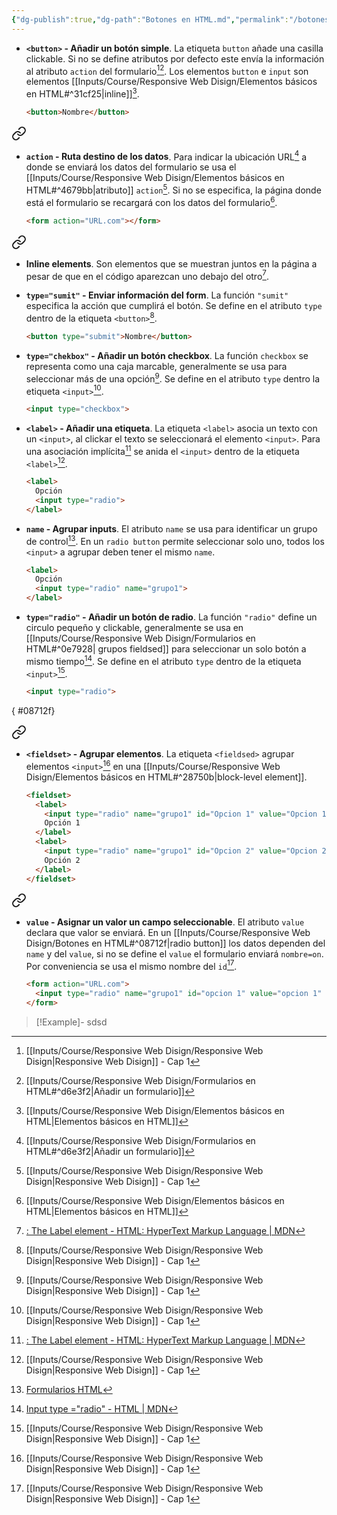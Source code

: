 ```yaml
---
{"dg-publish":true,"dg-path":"Botones en HTML.md","permalink":"/botones-en-html/","hide":true,"tags":["programation","HTML","DVC/RWD/1","publish"]}
---
```


[^1]: [[Inputs/Course/Responsive Web Disign/Responsive Web Disign\|Responsive Web Disign]] - Cap 1
[^2]: [[Inputs/Course/Responsive Web Disign/Formularios en HTML#^d6e3f2\|Añadir un formulario]]
[^3]: [[Inputs/Course/Responsive Web Disign/Elementos básicos en HTML\|Elementos básicos en HTML]]
[^4]: [Input type ="radio" - HTML | MDN](https://developer.mozilla.org/en-US/docs/Web/HTML/Element/input/radio)
[^5]: [<label>: The Label element - HTML: HyperText Markup Language | MDN](https://developer.mozilla.org/en-US/docs/Web/HTML/Element/label)
[^6]:[Formularios HTML](https://www.aprenderaprogramar.com/index.php?option=com_content&view=article&id=520:formularios-html-form-label-name-value-id-ejemplos-checkbox-option-button-combobox-cu00720b&catid=69&Itemid=192)

- **`<button>` - Añadir un botón simple**. La etiqueta `button` añade una casilla clickable. Si no se define atributos por defecto este envía la información al atributo `action` del formulario[^1][^2]. Los elementos `button` e `input` son elementos [[Inputs/Course/Responsive Web Disign/Elementos básicos en HTML#^31cf25\|inline]][^3].
  ```HTML 
  <button>Nombre</button>
   ```



<div class="transclusion internal-embed is-loaded"><a class="markdown-embed-link" href="/inputs/course/responsive-web-disign/formularios-en-html/#568b7f" aria-label="Open link"><svg xmlns="http://www.w3.org/2000/svg" width="24" height="24" viewBox="0 0 24 24" fill="none" stroke="currentColor" stroke-width="2" stroke-linecap="round" stroke-linejoin="round" class="svg-icon lucide-link"><path d="M10 13a5 5 0 0 0 7.54.54l3-3a5 5 0 0 0-7.07-7.07l-1.72 1.71"></path><path d="M14 11a5 5 0 0 0-7.54-.54l-3 3a5 5 0 0 0 7.07 7.07l1.71-1.71"></path></svg></a><div class="markdown-embed">



- **`action` - Ruta destino de los datos**. Para indicar la ubicación URL[^2] a donde se enviará los datos del formulario se usa el [[Inputs/Course/Responsive Web Disign/Elementos básicos en HTML#^4679bb\|atributo]] `action`[^1]. Si no se especifica, la página donde está el formulario se recargará con los datos del formulario[^3].
  ```HTML 
  <form action="URL.com"></form>
   ``` 


</div></div>




<div class="transclusion internal-embed is-loaded"><a class="markdown-embed-link" href="/inputs/course/responsive-web-disign/elementos-basicos-en-html/#31cf25" aria-label="Open link"><svg xmlns="http://www.w3.org/2000/svg" width="24" height="24" viewBox="0 0 24 24" fill="none" stroke="currentColor" stroke-width="2" stroke-linecap="round" stroke-linejoin="round" class="svg-icon lucide-link"><path d="M10 13a5 5 0 0 0 7.54.54l3-3a5 5 0 0 0-7.07-7.07l-1.72 1.71"></path><path d="M14 11a5 5 0 0 0-7.54-.54l-3 3a5 5 0 0 0 7.07 7.07l1.71-1.71"></path></svg></a><div class="markdown-embed">



- **Inline elements**. Son elementos que se muestran juntos en la página a pesar de que en el código aparezcan uno debajo del otro[^5].
 

</div></div>



- **`type="sumit"` - Enviar información del form**. La función `"sumit"` especifica la acción que cumplirá el botón. Se define en el atributo `type` dentro de la etiqueta `<button>`[^1].
  ```HTML 
  <button type="submit">Nombre</button>
   ```

- **`type="chekbox"` - Añadir un botón checkbox**. La función `checkbox` se representa como una caja marcable, generalmente se usa para seleccionar más de una opción[^1]. Se define en el atributo `type` dentro la etiqueta `<input>`[^1].
  ```HTML 
  <input type="checkbox">
   ```

- **`<label>` - Añadir una etiqueta**. La etiqueta `<label>` asocia un texto con un `<input>`, al clickar el texto se seleccionará el elemento `<input>`. Para una asociación implícita[^5] se anida el `<input>` dentro de la etiqueta `<label>`[^1].
  ```HTML 
  <label>
    Opción
    <input type="radio">
  </label>
   ```

- **`name` - Agrupar inputs**. El atributo `name` se usa para identificar un grupo de control[^6]. En un `radio button` permite seleccionar solo uno, todos los `<input>` a agrupar deben tener el mismo `name`.
  ```HTML 
  <label>
    Opción
    <input type="radio" name="grupo1">
  </label>
   ```

- **`type="radio"` - Añadir un botón de radio**. La función `"radio"` define un circulo pequeño y clickable, generalmente se usa en [[Inputs/Course/Responsive Web Disign/Formularios en HTML#^0e7928\| grupos fieldsed]] para seleccionar un solo botón a mismo tiempo[^4]. Se define en el atributo `type` dentro de la etiqueta `<input>`[^1].
  ```HTML 
  <input type="radio">
   ```

{ #08712f}



<div class="transclusion internal-embed is-loaded"><a class="markdown-embed-link" href="/inputs/course/responsive-web-disign/formularios-en-html/#0e7928" aria-label="Open link"><svg xmlns="http://www.w3.org/2000/svg" width="24" height="24" viewBox="0 0 24 24" fill="none" stroke="currentColor" stroke-width="2" stroke-linecap="round" stroke-linejoin="round" class="svg-icon lucide-link"><path d="M10 13a5 5 0 0 0 7.54.54l3-3a5 5 0 0 0-7.07-7.07l-1.72 1.71"></path><path d="M14 11a5 5 0 0 0-7.54-.54l-3 3a5 5 0 0 0 7.07 7.07l1.71-1.71"></path></svg></a><div class="markdown-embed">



- **`<fieldset>` - Agrupar elementos**. La etiqueta `<fieldsed>` agrupar elementos `<input>`[^1] en una [[Inputs/Course/Responsive Web Disign/Elementos básicos en HTML#^28750b\|block-level element]].
  ```HTML 
  <fieldset>
    <label> 
      <input type="radio" name="grupo1" id="Opcion 1" value="Opcion 1">
      Opción 1
    </label>
    <label>
      <input type="radio" name="grupo1" id="Opcion 2" value="Opcion 2">
      Opción 2
    </label>
  </fieldset>
   ``` 


</div></div>




<div class="transclusion internal-embed is-loaded"><a class="markdown-embed-link" href="/inputs/course/responsive-web-disign/formularios-en-html/#34f042" aria-label="Open link"><svg xmlns="http://www.w3.org/2000/svg" width="24" height="24" viewBox="0 0 24 24" fill="none" stroke="currentColor" stroke-width="2" stroke-linecap="round" stroke-linejoin="round" class="svg-icon lucide-link"><path d="M10 13a5 5 0 0 0 7.54.54l3-3a5 5 0 0 0-7.07-7.07l-1.72 1.71"></path><path d="M14 11a5 5 0 0 0-7.54-.54l-3 3a5 5 0 0 0 7.07 7.07l1.71-1.71"></path></svg></a><div class="markdown-embed">



- **`value` - Asignar un valor un campo seleccionable**. El atributo `value` declara que valor se enviará. En un [[Inputs/Course/Responsive Web Disign/Botones en HTML#^08712f\|radio button]] los datos dependen del `name` y del `value`, si no se define el `value` el formulario enviará `nombre=on`. Por conveniencia se usa el mismo nombre del `id`[^1].
  ```HTML 
  <form action="URL.com">
    <input type="radio" name="grupo1" id="opcion 1" value="opcion 1" required>
  </form>
   ``` 


</div></div>



> [!Example]-
> sdsd